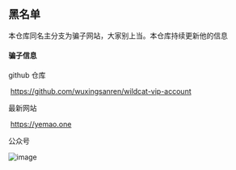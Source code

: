 ## 黑名单

本仓库同名主分支为骗子网站，大家别上当。本仓库持续更新他的信息

#### 骗子信息

github 仓库

​	https://github.com/wuxingsanren/wildcat-vip-account



最新网站

​	https://yemao.one



公众号

![image](https://cdn.dgsldz.com/product/wildcat/images/qrcode/wemp_wuxingsanren2.jpg)
